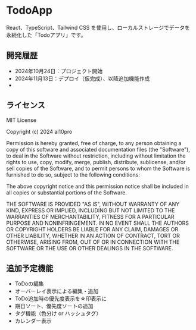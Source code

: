 # TodoApp

React、TypeScript、Tailwind CSS を使用し、ローカルストレージでデータを永続化した「Todoアプリ」です。

## 開発履歴

- 2024年10月24日：プロジェクト開始
- 2024年11月13日：デプロイ（仮完成）、以降追加機能作成
- 

## ライセンス

MIT License

Copyright (c) 2024 ai10pro

Permission is hereby granted, free of charge, to any person obtaining a copy
of this software and associated documentation files (the "Software"), to deal
in the Software without restriction, including without limitation the rights
to use, copy, modify, merge, publish, distribute, sublicense, and/or sell
copies of the Software, and to permit persons to whom the Software is
furnished to do so, subject to the following conditions:

The above copyright notice and this permission notice shall be included in all
copies or substantial portions of the Software.

THE SOFTWARE IS PROVIDED "AS IS", WITHOUT WARRANTY OF ANY KIND, EXPRESS OR
IMPLIED, INCLUDING BUT NOT LIMITED TO THE WARRANTIES OF MERCHANTABILITY,
FITNESS FOR A PARTICULAR PURPOSE AND NONINFRINGEMENT. IN NO EVENT SHALL THE
AUTHORS OR COPYRIGHT HOLDERS BE LIABLE FOR ANY CLAIM, DAMAGES OR OTHER
LIABILITY, WHETHER IN AN ACTION OF CONTRACT, TORT OR OTHERWISE, ARISING FROM,
OUT OF OR IN CONNECTION WITH THE SOFTWARE OR THE USE OR OTHER DEALINGS IN THE
SOFTWARE.

## 追加予定機能
- ToDoの編集
- オーバーレイ表示による編集・追加
- ToDo追加時の優先度表示を☆印表示に
- 期日ソート、優先度ソートの追加
- タグ機能（色分け or ハッシュタグ）
- カレンダー表示